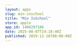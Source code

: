 ```yaml
---
layout: apps
slug: min-inschool
title: "Min InSchool"
store: apple
app_id: 1488297186
date: 2025-08-07T14:18:40Z
published: 2019-12-18T08:00:00Z
---
```

